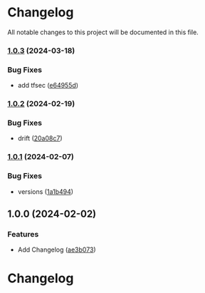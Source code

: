 # Changelog

All notable changes to this project will be documented in this file.

### [1.0.3](https://github.com/finisterra-io/terraform-aws-cloudfront/compare/v1.0.2...v1.0.3) (2024-03-18)


### Bug Fixes

* add tfsec ([e64955d](https://github.com/finisterra-io/terraform-aws-cloudfront/commit/e64955d52f225f5840c3cc3d90c2dae21c015327))

### [1.0.2](https://github.com/finisterra-io/terraform-aws-cloudfront/compare/v1.0.1...v1.0.2) (2024-02-19)


### Bug Fixes

* drift ([20a08c7](https://github.com/finisterra-io/terraform-aws-cloudfront/commit/20a08c73c91be9a5f94fba492fad958153d5f2e4))

### [1.0.1](https://github.com/finisterra-io/terraform-aws-cloudfront/compare/v1.0.0...v1.0.1) (2024-02-07)


### Bug Fixes

* versions ([1a1b494](https://github.com/finisterra-io/terraform-aws-cloudfront/commit/1a1b494e1790c2be17428a0ea3ec1f645563c532))

## 1.0.0 (2024-02-02)


### Features

* Add Changelog ([ae3b073](https://github.com/finisterra-io/terraform-aws-cloudfront/commit/ae3b0733c8489db7219b50ae7a8fb9b1fbf7f030))

# Changelog
